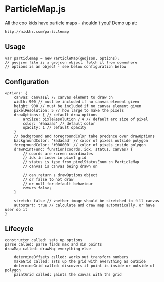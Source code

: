 # ParticleMap.js

All the cool kids have particle maps - shouldn't you?
Demo up at:

    http://nickhs.com/particlemap

## Usage

    var particlemap = new ParticleMap(geojson, options);
    // geojson file is a geojson object, fetch it from somewhere
    // options is an object - see below configuration below

## Configuration

    options: {
        canvas: canvasEl // canvas element to draw on
        width: 900 // must be included if no canvas element given
        height: 900 // must be included if no canvas element given
        pixelResolution: 5 // how large to make the pixels
        drawOptions: { // default draw options
            arcSize: pixleResolution / 4 // default arc size of pixel
            color: '#aaaaaa' // default color
            opacity: 1 // default opacity
        }
        // background and foregroundColor take predence over drawOptions
        backgroundColor: '#adadad' // color of pixels outside polygon
        foregroundColor: '#000000' // color of pixels inside polygon
        drawPointFunc: function(coords, idx, status, canvas) {
            // coords are screen coordinates
            // idx in index in pixel grid
            // status is type from pixelStatusEnum on ParticleMap
            // canvas is canvas being drawn on

            // can return a drawOptions object
            // or false to not draw
            // or null for default behaviour
            return false;
        }

        stretch: false // whether image should be stretched to fill canvas
        autostart: true // calculate and draw map automatically, or have user do it
    }

## Lifecycle

    constructor called: sets up options
    parse called: parse finds max and min points
    drawMap called: drawMap everything else

        determineOffsets called: works out transform numbers
        makeGrid called: sets up the grid with everything as outside
        determineGrid called: discovers if point is inside or outside of polygon
        paintGrid called: paints the canvas with the grid
